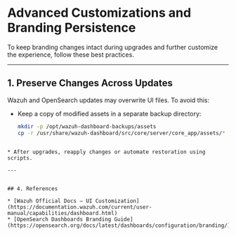 # Advanced Customizations and Branding Persistence

To keep branding changes intact during upgrades and further customize the experience, follow these best practices.

---

## 1. Preserve Changes Across Updates

Wazuh and OpenSearch updates may overwrite UI files. To avoid this:

- Keep a copy of modified assets in a separate backup directory:
  ```bash
  mkdir -p /opt/wazuh-dashboard-backups/assets
  cp -r /usr/share/wazuh-dashboard/src/core/server/core_app/assets/* /opt/wazuh-dashboard-backups/assets/
````

* After upgrades, reapply changes or automate restoration using scripts.

---


## 4. References

* [Wazuh Official Docs – UI Customization](https://documentation.wazuh.com/current/user-manual/capabilities/dashboard.html)
* [OpenSearch Dashboards Branding Guide](https://opensearch.org/docs/latest/dashboards/configuration/branding/)